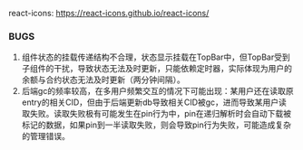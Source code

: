 react-icons: https://react-icons.github.io/react-icons/

### BUGS
1. 组件状态的挂载传递结构不合理，状态显示挂载在TopBar中，但TopBar受到子组件的干扰，导致状态无法及时更新，只能依赖定时器，实际体现为用户的余额与合约状态无法及时更新（两分钟间隔）。
2. 后端gc的频率较高，在多用户频繁交互的情况下可能出现：某用户还在读取原entry的相关CID，但由于后端更新db导致相关CID被gc，进而导致某用户读取失败。读取失败极有可能发生在pin行为中，pin在递归解析时会自动下载被标记的数据，如果pin到一半读取失败，则会导致pin行为失败，可能造成复杂的管理错误。
